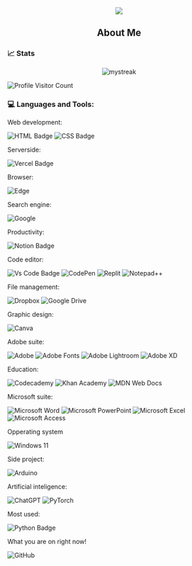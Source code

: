 <div align="center">
    <img src="https://github.com/RadoKyselak/RadoKyselak/assets/142341444/33f3527e-7606-41f3-b785-befad6d2c392" style="max-width: 100%; height: auto;">
</div>

<h2 align="center">
    About Me
</h2>
<h3>
    📈 Stats
</h3>
<div align="center">
<img src="https://github-readme-streak-stats.herokuapp.com/?user=radokyselak&theme=tokyonight" alt="mystreak"/>
</div>
 
![Profile Visitor Count](https://visitor-badge.laobi.icu/badge?page_id=radokyselak.radokyselak)

<h3>
    💻 Languages and Tools:
</h3>

<p>Web development:</p>

![HTML Badge](https://img.shields.io/badge/HTML5-E34F26?style=for-the-badge&logo=html5&logoColor=white)
![CSS Badge](https://img.shields.io/badge/CSS3-1572B6?style=for-the-badge&logo=css3&logoColor=white)
<p>Serverside:</p>

 

![Vercel Badge](https://img.shields.io/badge/vercel-000?style=for-the-badge&logo=vercel&logoColor=white)
<p>Browser:</p>

![Edge](https://img.shields.io/badge/Edge-0078D7?style=for-the-badge&logo=Microsoft-edge&logoColor=white)
<p>Search engine:</p>

![Google](https://img.shields.io/badge/google-4285F4?style=for-the-badge&logo=google&logoColor=white)
<p>Productivity:</p>

![Notion Badge](https://img.shields.io/badge/notion-000?style=for-the-badge&logo=notion&logoColor=white)
<p>Code editor:</p>

![Vs Code Badge](https://img.shields.io/badge/Visual_Studio_Code-0078D6?style=for-the-badge&logo=visualstudiocode&logoColor=white)
![CodePen](https://img.shields.io/badge/Codepen-000000?style=for-the-badge&logo=codepen&logoColor=white)
![Replit](https://img.shields.io/badge/Replit-DD1200?style=for-the-badge&logo=Replit&logoColor=white)
![Notepad++](https://img.shields.io/badge/Notepad++-90E59A.svg?style=for-the-badge&logo=notepad%2b%2b&logoColor=black)
<p>File management:</p>

![Dropbox](https://img.shields.io/badge/Dropbox-%233B4D98.svg?style=for-the-badge&logo=Dropbox&logoColor=white)
![Google Drive](https://img.shields.io/badge/Google%20Drive-4285F4?style=for-the-badge&logo=googledrive&logoColor=white)
<p>Graphic design:</p>

![Canva](https://img.shields.io/badge/Canva-%2300C4CC.svg?style=for-the-badge&logo=Canva&logoColor=white)

Adobe suite:

![Adobe](https://img.shields.io/badge/adobe-%23FF0000.svg?style=for-the-badge&logo=adobe&logoColor=white)
![Adobe Fonts](https://img.shields.io/badge/Adobe%20Fonts-000B1D.svg?style=for-the-badge&logo=Adobe%20Fonts&logoColor=white)
![Adobe Lightroom](https://img.shields.io/badge/Adobe%20Lightroom-31A8FF.svg?style=for-the-badge&logo=Adobe%20Lightroom&logoColor=white)
![Adobe XD](https://img.shields.io/badge/Adobe%20XD-470137?style=for-the-badge&logo=Adobe%20XD&logoColor=#FF61F6)
<p>Education:</p>

![Codecademy](https://img.shields.io/badge/Codecademy-FFF0E5?style=for-the-badge&logo=codecademy&logoColor=1F243A)
![Khan Academy](https://img.shields.io/badge/KhanAcademy-%2314BF96.svg?style=for-the-badge&logo=KhanAcademy&logoColor=white)
![MDN Web Docs](https://img.shields.io/badge/MDN_Web_Docs-black?style=for-the-badge&logo=mdnwebdocs&logoColor=white)

<p>Microsoft suite:</p>

![Microsoft Word](https://img.shields.io/badge/Microsoft_Word-2B579A?style=for-the-badge&logo=microsoft-word&logoColor=white)
![Microsoft PowerPoint](https://img.shields.io/badge/Microsoft_PowerPoint-B7472A?style=for-the-badge&logo=microsoft-powerpoint&logoColor=white)
![Microsoft Excel](https://img.shields.io/badge/Microsoft_Excel-217346?style=for-the-badge&logo=microsoft-excel&logoColor=white)
![Microsoft Access](https://img.shields.io/badge/Microsoft_Access-A4373A?style=for-the-badge&logo=microsoft-access&logoColor=white)
<p>Opperating system</p>

![Windows 11](https://img.shields.io/badge/Windows%2011-%230079d5.svg?style=for-the-badge&logo=Windows%2011&logoColor=white)
<p>Side project:</p>

![Arduino](https://img.shields.io/badge/-Arduino-00979D?style=for-the-badge&logo=Arduino&logoColor=white)


<p>Artificial inteligence:</p>

![ChatGPT](https://img.shields.io/badge/chatGPT-74aa9c?style=for-the-badge&logo=openai&logoColor=white)
![PyTorch](https://img.shields.io/badge/PyTorch-%23EE4C2C.svg?style=for-the-badge&logo=PyTorch&logoColor=white)
<p>Most used:</p>

![Python Badge](https://img.shields.io/badge/Python-14354C?style=for-the-badge&logo=python&logoColor=white)
<p>What you are on right now!</p>

![GitHub](https://img.shields.io/badge/github-%23121011.svg?style=for-the-badge&logo=github&logoColor=white)
